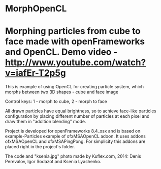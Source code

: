 MorphOpenCL
===========
Morphing particles from cube to face made with openFrameworks and OpenCL.
Demo video - http://www.youtube.com/watch?v=iafEr-T2p5g
===========
This is example of using OpenCL for creating particle system,
which morphs between two 3D shapes - cube and face image

Control keys: 1 - morph to cube, 2 - morph to face

All drawn particles have equal brightness, so to achieve face-like
particles configuration by placing different number of particles
at each pixel and draw them in "addition blending" mode.

Project is developed for openFrameworks 8.4_osx and is based
on example-Particles example of ofxMSAOpenCL adoon.
It uses addons ofxMSAOpenCL and ofxMSAPingPong.
For simplicity this addons are placed right in the project's folder.

The code and "ksenia.jpg" photo made by Kuflex.com, 2014:
Denis Perevalov, Igor Sodazot and Ksenia Lyashenko.